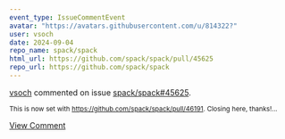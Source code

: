 ```yaml
---
event_type: IssueCommentEvent
avatar: "https://avatars.githubusercontent.com/u/814322?"
user: vsoch
date: 2024-09-04
repo_name: spack/spack
html_url: https://github.com/spack/spack/pull/45625
repo_url: https://github.com/spack/spack
---
```


<a href='https://github.com/vsoch' target='_blank'>vsoch</a> commented on issue <a href='https://github.com/spack/spack/pull/45625' target='_blank'>spack/spack#45625</a>.

<small>This is now set with https://github.com/spack/spack/pull/46191. Closing here, thanks!...</small>

<a href='https://github.com/spack/spack/pull/45625' target='_blank'>View Comment</a>